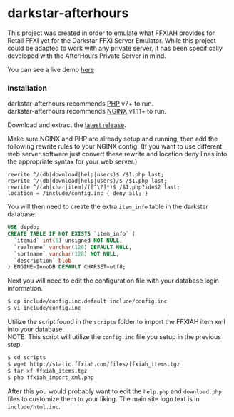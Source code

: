 # darkstar-afterhours

This project was created in order to emulate what [FFXIAH](http://www.ffxiah.com/) provides for Retail FFXI yet for the Darkstar FFXI Server Emulator. While this project could be adapted to work with any private server, it has been specifically developed with the AfterHours Private Server in mind.  

You can see a live demo [here](https://ffxi.kyau.net:4444/)

### Installation

darkstar-afterhours recommends [PHP](https://php.net/) v7+ to run.  
darkstar-afterhours recommends [NGINX](https://www.nginx.com/) v1.11+ to run.

Download and extract the [latest release](https://github.com/kyau/darkstar-afterhours/archive/master.zip).

Make sure NGINX and PHP are already setup and running, then add the following rewrite rules to your NGINX config. (If you want to use different web server software just convert these rewrite and location deny lines into the appropriate syntax for your web server.)

```nginx
rewrite ^/(db|download|help|users)$ /$1.php last;
rewrite ^/(db|download|help|users)/$ /$1.php last;
rewrite ^/(ah|char|item)/([^\?]*)$ /$1.php?id=$2 last;
location = /include/config.inc { deny all; }
```

You will then need to create the extra `item_info` table in the darkstar database.

```sql
USE dspdb;
CREATE TABLE IF NOT EXISTS `item_info` (
  `itemid` int(6) unsigned NOT NULL,
  `realname` varchar(128) DEFAULT NULL,
  `sortname` varchar(128) NOT NULL,
  `description` blob
) ENGINE=InnoDB DEFAULT CHARSET=utf8;
```

Next you will need to edit the configuration file with your database login information.

```sh
$ cp include/config.inc.default include/config.inc
$ vi include/config.inc
```

Utilize the script found in the `scripts` folder to import the FFXIAH item xml into your database.  
NOTE: This script will utilize the `config.inc` file you setup in the previous step.

```sh
$ cd scripts
$ wget http://static.ffxiah.com/files/ffxiah_items.tgz
$ tar xf ffxiah_items.tgz
$ php ffxiah_import_xml.php
```

After this you would probably want to edit the `help.php` and `download.php` files to customize them to your liking. The main site logo text is in `include/html.inc`.